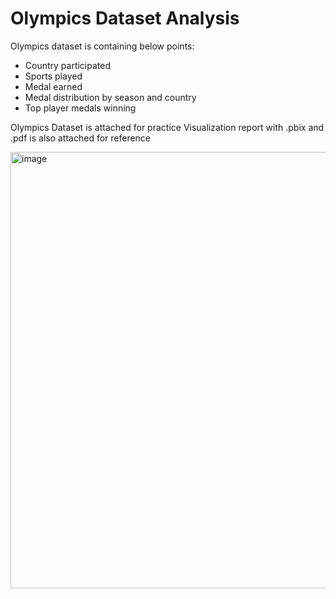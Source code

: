 # Olympics Dataset Analysis 

Olympics dataset is containing below points:
* Country participated 
* Sports played 
* Medal earned
* Medal distribution by season and country 
* Top player medals winning 

Olympics Dataset is attached for practice
Visualization  report with .pbix and .pdf is also attached for reference 

<img width="698" alt="image" src="https://user-images.githubusercontent.com/107261871/219932338-f74d0f20-2911-49e4-ae21-45064f230130.png">

